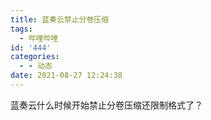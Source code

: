 ```yaml
---
title: 蓝奏云禁止分卷压缩
tags:
  - 哔哩哔哩
id: '444'
categories:
  - - 动态
date: 2021-08-27 12:24:38
---
```


蓝奏云什么时候开始禁止分卷压缩还限制格式了？